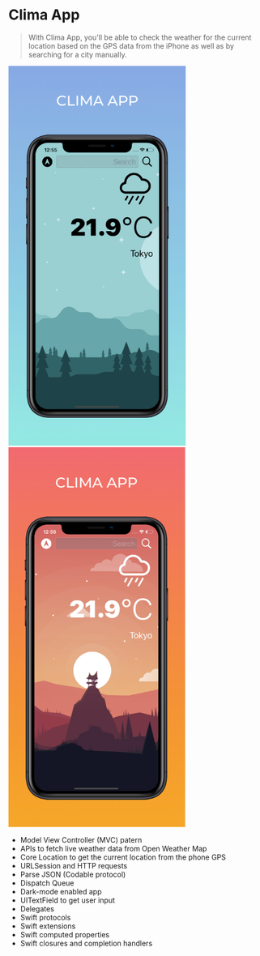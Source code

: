# Clima App
> With Clima App, you'll be able to check the weather for the current location based on the GPS data from the iPhone as well as by searching for a city manually. 

<img src="images/clima_1.png" width="350" height="750">
<img src="images/clima_2.png" width="350" height="750">

* Model View Controller (MVC) patern
* APIs to fetch live weather data from Open Weather Map
* Core Location to get the current location from the phone GPS
* URLSession and HTTP requests
* Parse JSON (Codable protocol) 
* Dispatch Queue
* Dark-mode enabled app
* UITextField to get user input
* Delegates
* Swift protocols 
* Swift extensions
* Swift computed properties
* Swift closures and completion handlers


